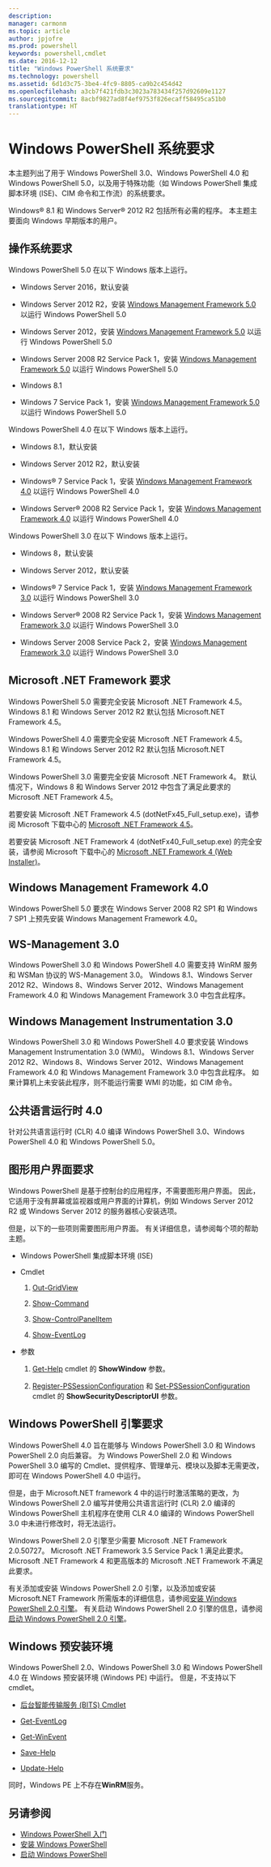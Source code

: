 ```yaml
---
description: 
manager: carmonm
ms.topic: article
author: jpjofre
ms.prod: powershell
keywords: powershell,cmdlet
ms.date: 2016-12-12
title: "Windows PowerShell 系统要求"
ms.technology: powershell
ms.assetid: 6d1d3c75-3be4-4fc9-8805-ca9b2c454d42
ms.openlocfilehash: a3cb7f421fdb3c3023a783434f257d92609e1127
ms.sourcegitcommit: 8acbf9827ad8f4ef9753f826ecaff58495ca51b0
translationtype: HT
---
```

# <a name="windows-powershell-system-requirements"></a>Windows PowerShell 系统要求
本主题列出了用于 Windows PowerShell 3.0、Windows PowerShell 4.0 和 Windows PowerShell 5.0，以及用于特殊功能（如 Windows PowerShell 集成脚本环境 (ISE)、CIM 命令和工作流）的系统要求。

Windows® 8.1 和 Windows Server® 2012 R2 包括所有必需的程序。 本主题主要面向 Windows 早期版本的用户。

## <a name="operating-system-requirements"></a>操作系统要求
Windows PowerShell 5.0 在以下 Windows 版本上运行。

-   Windows Server 2016，默认安装

-   Windows Server 2012 R2，安装 [Windows Management Framework 5.0](http://go.microsoft.com/fwlink/?LinkID=242919) 以运行 Windows PowerShell 5.0

-   Windows Server 2012，安装 [Windows Management Framework 5.0](http://go.microsoft.com/fwlink/?LinkID=242919) 以运行 Windows PowerShell 5.0

-   Windows Server 2008 R2 Service Pack 1，安装 [Windows Management Framework 5.0](http://go.microsoft.com/fwlink/?LinkID=242919) 以运行 Windows PowerShell 5.0

-   Windows 8.1

-   Windows 7 Service Pack 1，安装 [Windows Management Framework 5.0](http://go.microsoft.com/fwlink/?LinkID=242919) 以运行 Windows PowerShell 5.0

Windows PowerShell 4.0 在以下 Windows 版本上运行。

-   Windows 8.1，默认安装

-   Windows Server 2012 R2，默认安装

-   Windows® 7 Service Pack 1，安装 [Windows Management Framework 4.0](http://go.microsoft.com/fwlink/?LinkId=293881) 以运行 Windows PowerShell 4.0

-   Windows Server® 2008 R2 Service Pack 1，安装 [Windows Management Framework 4.0](http://go.microsoft.com/fwlink/?LinkId=293881) 以运行 Windows PowerShell 4.0

Windows PowerShell 3.0 在以下 Windows 版本上运行。

-   Windows 8，默认安装

-   Windows Server 2012，默认安装

-   Windows® 7 Service Pack 1，安装 [Windows Management Framework 3.0](http://www.microsoft.com/download/details.aspx?id=34595) 以运行 Windows PowerShell 3.0

-   Windows Server® 2008 R2 Service Pack 1，安装 [Windows Management Framework 3.0](http://www.microsoft.com/download/details.aspx?id=34595) 以运行 Windows PowerShell 3.0

-   Windows Server 2008 Service Pack 2，安装 [Windows Management Framework 3.0](http://www.microsoft.com/download/details.aspx?id=34595) 以运行 Windows PowerShell 3.0

## <a name="microsoft-net-framework-requirements"></a>Microsoft .NET Framework 要求
Windows PowerShell 5.0 需要完全安装 Microsoft .NET Framework 4.5。 Windows 8.1 和 Windows Server 2012 R2 默认包括 Microsoft.NET Framework 4.5。

Windows PowerShell 4.0 需要完全安装 Microsoft .NET Framework 4.5。 Windows 8.1 和 Windows Server 2012 R2 默认包括 Microsoft.NET Framework 4.5。

Windows PowerShell 3.0 需要完全安装 Microsoft .NET Framework 4。 默认情况下，Windows 8 和 Windows Server 2012 中包含了满足此要求的 Microsoft .NET Framework 4.5。

若要安装 Microsoft .NET Framework 4.5 (dotNetFx45_Full_setup.exe)，请参阅 Microsoft 下载中心的 [Microsoft .NET Framework 4.5](http://go.microsoft.com/fwlink/?LinkID=242919)。

若要安装 Microsoft .NET Framework 4 (dotNetFx40_Full_setup.exe) 的完全安装，请参阅 Microsoft 下载中心的 [Microsoft .NET Framework 4 (Web Installer)](http://go.microsoft.com/fwlink/?LinkID=212931)。

## <a name="windows-management-framework-40"></a>Windows Management Framework 4.0
Windows PowerShell 5.0 要求在 Windows Server 2008 R2 SP1 和 Windows 7 SP1 上预先安装 Windows Management Framework 4.0。

## <a name="ws-management-30"></a>WS-Management 3.0
Windows PowerShell 3.0 和 Windows PowerShell 4.0 需要支持 WinRM 服务和 WSMan 协议的 WS-Management 3.0。 Windows 8.1、Windows Server 2012 R2、Windows 8、Windows Server 2012、Windows Management Framework 4.0 和 Windows Management Framework 3.0 中包含此程序。

## <a name="windows-management-instrumentation-30"></a>Windows Management Instrumentation 3.0
Windows PowerShell 3.0 和 Windows PowerShell 4.0 要求安装 Windows Management Instrumentation 3.0 (WMI)。 Windows 8.1、Windows Server 2012 R2、Windows 8、Windows Server 2012、Windows Management Framework 4.0 和 Windows Management Framework 3.0 中包含此程序。 如果计算机上未安装此程序，则不能运行需要 WMI 的功能，如 CIM 命令。

## <a name="common-language-runtime-40"></a>公共语言运行时 4.0
针对公共语言运行时 (CLR) 4.0 编译 Windows PowerShell 3.0、Windows PowerShell 4.0 和 Windows PowerShell 5.0。

## <a name="graphical-user-interface-requirements"></a>图形用户界面要求
Windows PowerShell 是基于控制台的应用程序，不需要图形用户界面。 因此，它适用于没有屏幕或监视器或用户界面的计算机，例如 Windows Server 2012 R2 或 Windows Server 2012 的服务器核心安装选项。

但是，以下的一些项则需要图形用户界面。 有关详细信息，请参阅每个项的帮助主题。

-   Windows PowerShell 集成脚本环境 (ISE)

-   Cmdlet

    1.  [Out-GridView](https://technet.microsoft.com/en-us/library/70915a86-d753-464e-8349-cba02316154c)

    2.  [Show-Command](https://technet.microsoft.com/en-us/library/65bba50b-91a8-49d5-80a2-a30fc684ba41)

    3.  [Show-ControlPanelItem](https://technet.microsoft.com/en-us/library/0685d42c-37cc-498f-acf6-0ecfeb0cb162)

    4.  [Show-EventLog](https://technet.microsoft.com/en-us/library/a3b0f5ad-0438-42c7-915b-d1b4793a431c)

-   参数

    1.  [Get-Help](https://technet.microsoft.com/en-us/library/1f46eeb4-49d7-4bec-bb29-395d9b42f54a) cmdlet 的 **ShowWindow** 参数。

    2.  [Register-PSSessionConfiguration](https://technet.microsoft.com/en-us/library/e9152ae2-bd6d-4056-9bc7-dc1893aa29ea) 和 [Set-PSSessionConfiguration](https://technet.microsoft.com/en-us/library/b21fbad3-1759-4260-b206-dcb8431cd6ea) cmdlet 的 **ShowSecurityDescriptorUI** 参数。

## <a name="windows-powershell-engine-requirements"></a>Windows PowerShell 引擎要求
Windows PowerShell 4.0 旨在能够与 Windows PowerShell 3.0 和 Windows PowerShell 2.0 向后兼容。 为 Windows PowerShell 2.0 和 Windows PowerShell 3.0 编写的 Cmdlet、提供程序、管理单元、模块以及脚本无需更改，即可在 Windows PowerShell 4.0 中运行。

但是，由于 Microsoft.NET framework 4 中的运行时激活策略的更改，为 Windows PowerShell 2.0 编写并使用公共语言运行时 (CLR) 2.0 编译的 Windows PowerShell 主机程序在使用 CLR 4.0 编译的 Windows PowerShell 3.0 中未进行修改时，将无法运行。

Windows PowerShell 2.0 引擎至少需要 Microsoft .NET Framework 2.0.50727。 Microsoft .NET Framework 3.5 Service Pack 1 满足此要求。 Microsoft .NET Framework 4 和更高版本的 Microsoft .NET Framework 不满足此要求。

有关添加或安装 Windows PowerShell 2.0 引擎，以及添加或安装 Microsoft.NET Framework 所需版本的详细信息，请参阅[安装 Windows PowerShell 2.0 引擎](Installing-the-Windows-PowerShell-2.0-Engine.md)。 有关启动 Windows PowerShell 2.0 引擎的信息，请参阅[启动 Windows PowerShell 2.0 引擎](Starting-the-Windows-PowerShell-2.0-Engine.md)。

## <a name="windows-preinstallation-environment"></a>Windows 预安装环境
Windows PowerShell 2.0、Windows PowerShell 3.0 和 Windows PowerShell 4.0 在 Windows 预安装环境 (Windows PE) 中运行。 但是，不支持以下 cmdlet。

-   [后台智能传输服务 (BITS) Cmdlet](http://go.microsoft.com/fwlink/?LinkId=257514)

-   [Get-EventLog](https://technet.microsoft.com/en-us/library/b4985b11-82bf-487d-928d-becd96fc0419)

-   [Get-WinEvent](https://technet.microsoft.com/en-us/library/5fe94870-ed6b-4ce2-9500-93846cc65c95)

-   [Save-Help](https://technet.microsoft.com/en-us/library/aed94f90-b73f-4e25-a25d-7c18d9f161fa)

-   [Update-Help](https://technet.microsoft.com/en-us/library/93e1d870-ace6-432b-8778-8920291d7545)

同时，Windows PE 上不存在**WinRM**服务。

## <a name="see-also"></a>另请参阅
- [Windows PowerShell 入门](../getting-started/Getting-Started-with-Windows-PowerShell.md)
- [安装 Windows PowerShell](Installing-Windows-PowerShell.md)
- [启动 Windows PowerShell](https://technet.microsoft.com/en-us/library/8ec8c2d7-8e7c-4722-a3d2-498fe5739a8e)


